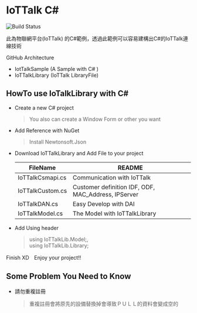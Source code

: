 # IoTTalk C#
![Build Status](https://travis-ci.org/joemccann/dillinger.svg?branch=master)

此為物聯網平台(IoTTalk) 的C#範例，透過此範例可以容易建構出C#的IoTTalk連線技術

GitHub Architecture
  - IotTalkSample (A Sample with C# )
  - IoTTalkLibrary (IoTTalk LibraryFile)

## HowTo use IoTalkLibrary with C#
  - Create a new C# project 
    
    >You also can create a Window Form or other you want
  - Add Reference with NuGet
    
    >Install Newtonsoft.Json
  - Download IoTTalkLibrary and Add File to your project
  
    | FileName | README |
    | ------ | ------ |
    | IoTTalkCsmapi.cs | Communication with IoTTalk |
    | IoTTalkCustom.cs | Customer definition IDF, ODF, MAC_Address, IPServer |
    | IoTTalkDAN.cs | Easy Develop with DAI |
    | IoTTalkModel.cs | The Model with IoTTalkLibrary |

  - Add Using header
    >using IoTTalkLib.Model;,    
    >using IoTTalkLib.Library;
    
Finish XD　Enjoy your project!!

## Some Problem You Need to Know
  - 請勿重複註冊
  
    >重複註冊會將原先的設備替換掉會導致ＰＵＬＬ的資料會變成空的
    
